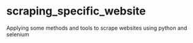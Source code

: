 # scraping_specific_website
Applying some methods and tools to scrape websites using python and selenium
